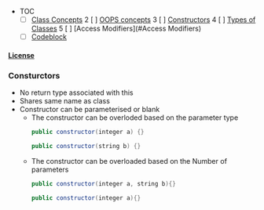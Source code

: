 - TOC
	* [ ] [Class Concepts](#Class)
		2 [ ] [OOPS concepts](#OOPsConcept)
		3 [ ] [Constructors](#Consturctors)
		4 [ ] [Types of Classes](#ClassTypes)
		5 [ ] [Access Modifiers](#Access Modifiers)
	* [ ] [Codeblock](#codeblock)

#### [License](https://raw.githubusercontent.com/dragonwarrior87/MyNotes/gh-pages/LICENSE)

### Consturctors
* No return type associated with this
* Shares same name as class
* Constructor can be parameterised or blank
	+ The constructor can be overloded based on the parameter type
		```java
		public constructor(integer a) {}

		public constructor(string b) {}
		```
	+ The constructor can be overloaded based on the Number of parameters
		```java
		public constructor(integer a, string b){}
		
		public constructor(integer a){}
		```
		
		
